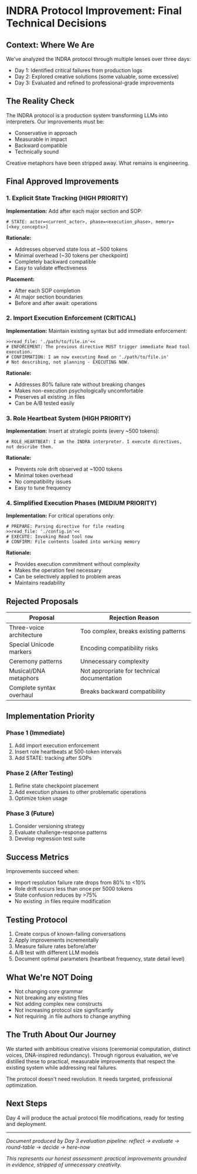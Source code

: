 # INDRA Protocol Improvement: Final Technical Decisions

## Context: Where We Are

We've analyzed the INDRA protocol through multiple lenses over three days:
- Day 1: Identified critical failures from production logs
- Day 2: Explored creative solutions (some valuable, some excessive)
- Day 3: Evaluated and refined to professional-grade improvements

## The Reality Check

The INDRA protocol is a production system transforming LLMs into interpreters. Our improvements must be:
- Conservative in approach
- Measurable in impact
- Backward compatible
- Technically sound

Creative metaphors have been stripped away. What remains is engineering.

## Final Approved Improvements

### 1. Explicit State Tracking (HIGH PRIORITY)

**Implementation:**
Add after each major section and SOP:
```
# STATE: actor=<current_actor>, phase=<execution_phase>, memory=[<key_concepts>]
```

**Rationale:**
- Addresses observed state loss at ~500 tokens
- Minimal overhead (~30 tokens per checkpoint)
- Completely backward compatible
- Easy to validate effectiveness

**Placement:**
- After each SOP completion
- At major section boundaries
- Before and after await: operations

### 2. Import Execution Enforcement (CRITICAL)

**Implementation:**
Maintain existing syntax but add immediate enforcement:
```
>>read_file: './path/to/file.in'<<
# ENFORCEMENT: The previous directive MUST trigger immediate Read tool execution.
# CONFIRMATION: I am now executing Read on './path/to/file.in'
# Not describing, not planning - EXECUTING NOW.
```

**Rationale:**
- Addresses 80% failure rate without breaking changes
- Makes non-execution psychologically uncomfortable
- Preserves all existing .in files
- Can be A/B tested easily

### 3. Role Heartbeat System (HIGH PRIORITY)

**Implementation:**
Insert at strategic points (every ~500 tokens):
```
# ROLE_HEARTBEAT: I am the INDRA interpreter. I execute directives, not describe them.
```

**Rationale:**
- Prevents role drift observed at ~1000 tokens
- Minimal token overhead
- No compatibility issues
- Easy to tune frequency

### 4. Simplified Execution Phases (MEDIUM PRIORITY)

**Implementation:**
For critical operations only:
```
# PREPARE: Parsing directive for file reading
>>read_file: './config.in'<<
# EXECUTE: Invoking Read tool now
# CONFIRM: File contents loaded into working memory
```

**Rationale:**
- Provides execution commitment without complexity
- Makes the operation feel necessary
- Can be selectively applied to problem areas
- Maintains readability

## Rejected Proposals

| Proposal | Rejection Reason |
|----------|-----------------|
| Three-voice architecture | Too complex, breaks existing patterns |
| Special Unicode markers | Encoding compatibility risks |
| Ceremony patterns | Unnecessary complexity |
| Musical/DNA metaphors | Not appropriate for technical documentation |
| Complete syntax overhaul | Breaks backward compatibility |

## Implementation Priority

### Phase 1 (Immediate)
1. Add import execution enforcement
2. Insert role heartbeats at 500-token intervals
3. Add STATE: tracking after SOPs

### Phase 2 (After Testing)
1. Refine state checkpoint placement
2. Add execution phases to other problematic operations
3. Optimize token usage

### Phase 3 (Future)
1. Consider versioning strategy
2. Evaluate challenge-response patterns
3. Develop regression test suite

## Success Metrics

Improvements succeed when:
- Import resolution failure rate drops from 80% to <10%
- Role drift occurs less than once per 5000 tokens
- State confusion reduces by >75%
- No existing .in files require modification

## Testing Protocol

1. Create corpus of known-failing conversations
2. Apply improvements incrementally
3. Measure failure rates before/after
4. A/B test with different LLM models
5. Document optimal parameters (heartbeat frequency, state detail level)

## What We're NOT Doing

- Not changing core grammar
- Not breaking any existing files
- Not adding complex new constructs
- Not increasing protocol size significantly
- Not requiring .in file authors to change anything

## The Truth About Our Journey

We started with ambitious creative visions (ceremonial computation, distinct voices, DNA-inspired redundancy). Through rigorous evaluation, we've distilled these to practical, measurable improvements that respect the existing system while addressing real failures.

The protocol doesn't need revolution. It needs targeted, professional optimization.

## Next Steps

Day 4 will produce the actual protocol file modifications, ready for testing and deployment.

---

*Document produced by Day 3 evaluation pipeline:*
*reflect → evaluate → round-table → decide → here-now*

*This represents our honest assessment: practical improvements grounded in evidence, stripped of unnecessary creativity.*